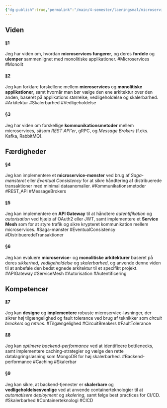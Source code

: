 ```yaml
---
{"dg-publish":true,"permalink":"/main/4-semester/laeringsmal/microservices/","title":"Microservices Læringmål","created":"2024-09-11T11:41:52.839+02:00"}
---
```



## Viden

#### §1
Jeg har viden om, hvordan **microservices fungerer**, og deres **fordele** og **ulemper** sammenlignet med monolitiske applikationer.
#Microservices #Monolit 
#### §2
Jeg kan forklare forskellene mellem **microservices** og **monolitiske applikationer**, samt hvornår man bør vælge den ene arkitektur over den anden, baseret på applikations størrelse, vedligeholdelse og skalerbarhed.
#Arkitektur #Skalerbarhed #Vedligeholdelse
#### §3
Jeg har viden om forskellige **kommunikationsmetoder** mellem microservices, såsom *REST* *API'er*, gRPC, og *Message Brokers* (f.eks. Kafka, RabbitMQ).

## Færdigheder

#### §4
Jeg kan implementere et **microservice-mønster** ved brug af *Saga-mønsteret* eller *Eventual Consistency* for at sikre håndtering af distribuerede transaktioner med minimal dataanomalier.
#Kommunikationsmetoder #REST_API #MessageBrokers
#### §5
Jeg kan implementere en **API Gateway** til at håndtere *autentifikation* og *autorisation* ved hjælp af OAuth2 eller JWT, samt implementere et **Service Mesh** som for at styre trafik og sikre krypteret kommunikation mellem microservices.
#Saga-mønster #EventualConsistency #DistribueredeTransaktioner
#### §6
Jeg kan evaluere **microservice-** og **monolitiske arkitekturer** baseret på deres *sikkerhed*, *vedligeholdelse* og *skalerbarhed*, og anvende denne viden til at anbefale den bedst egnede arkitektur til et specifikt projekt.
#APIGateway #ServiceMesh #Autorisation #Autentificering 

## Kompetencer

#### §7
Jeg kan **designe** og **implementere** robuste microservice-løsninger, der sikrer høj tilgængelighed og fault tolerance ved brug af teknikker som *circuit breakers* og *retries*.
#Tilgængelighed #CircuitBreakers #FaultTolerance
#### §8
Jeg kan *optimere backend-performance* ved at identificere bottlenecks, samt implementere caching-strategier og vælge den rette datalagringsløsning som MongoDB for høj skalerbarhed. 
#Backend-performance #Caching #Skalerbar
#### §9
Jeg kan sikre, at backend-tjenester er **skalerbare** og **vedligeholdelsesvenlige** ved at anvende containerteknologier til at *automatisere deployment* og *skalering*, samt følge best practices for CI/CD.
#Skalerbarhed #Containerteknologi #CICD